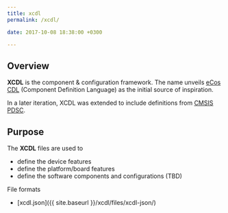 ```yaml
---
title: xcdl
permalink: /xcdl/

date: 2017-10-08 18:38:00 +0300

---
```


## Overview

**XCDL** is the component & configuration framework. The name unveils [eCos CDL](http://ecos.sourceware.org/ecos/docs-3.0/cdl-guide/reference.html) (Component Definition Language) as the initial source of inspiration.

In a later iteration, XCDL was extended to include definitions from [CMSIS PDSC](https://www.keil.com/pack/doc/CMSIS/Pack/html/packFormat.html).

## Purpose

The **XCDL** files are used to

* define the device features
* define the platform/board features
* define the software components and configurations (TBD)

File formats

* [xcdl.json]({{ site.baseurl }}/xcdl/files/xcdl-json/)
